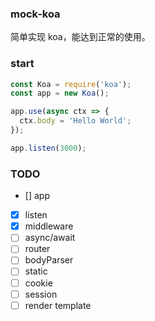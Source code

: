 ### mock-koa
简单实现 koa，能达到正常的使用。

### start

```js
const Koa = require('koa');
const app = new Koa();

app.use(async ctx => {
  ctx.body = 'Hello World';
});

app.listen(3000);
```

### TODO
- [] app
- [x] listen
- [x] middleware
- [ ] async/await
- [ ] router
- [ ] bodyParser
- [ ] static
- [ ] cookie
- [ ] session
- [ ] render template